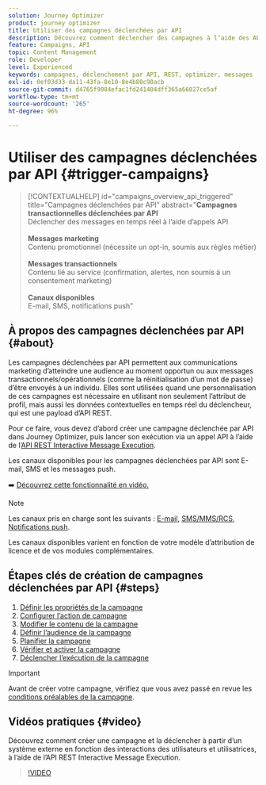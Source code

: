 ```yaml
---
solution: Journey Optimizer
product: journey optimizer
title: Utiliser des campagnes déclenchées par API
description: Découvrez comment déclencher des campagnes à l’aide des API Journey Optimizer.
feature: Campaigns, API
topic: Content Management
role: Developer
level: Experienced
keywords: campagnes, déclenchement par API, REST, optimizer, messages
exl-id: 0ef03d33-da11-43fa-8e10-8e4b80c90acb
source-git-commit: d4765f9084efac1fd241404dff365a66027ce5af
workflow-type: tm+mt
source-wordcount: '265'
ht-degree: 96%

---
```



# Utiliser des campagnes déclenchées par API {#trigger-campaigns}

>[!CONTEXTUALHELP]
>id="campaigns_overview_api_triggered"
>title="Campagnes déclenchées par API"
>abstract="**Campagnes transactionnelles déclenchées par API**<br/> Déclencher des messages en temps réel à l’aide d’appels API <br/><br/>**Messages marketing**<br/> Contenu promotionnel (nécessite un opt-in, soumis aux règles métier)<br/><br/>**Messages transactionnels**<br/> Contenu lié au service (confirmation, alertes, non soumis à un consentement marketing)<br/><br/>**Canaux disponibles**<br/> E-mail, SMS, notifications push"

## À propos des campagnes déclenchées par API {#about}

Les campagnes déclenchées par API permettent aux communications marketing d’atteindre une audience au moment opportun ou aux messages transactionnels/opérationnels (comme la réinitialisation d’un mot de passe) d’être envoyés à un individu. Elles sont utilisées quand une personnalisation de ces campagnes est nécessaire en utilisant non seulement l’attribut de profil, mais aussi les données contextuelles en temps réel du déclencheur, qui est une payload d’API REST.

Pour ce faire, vous devez d’abord créer une campagne déclenchée par API dans Journey Optimizer, puis lancer son exécution via un appel API à l’aide de l’[API REST Interactive Message Execution](https://developer.adobe.com/journey-optimizer-apis/references/messaging/#tag/execution).

Les canaux disponibles pour les campagnes déclenchées par API sont E-mail, SMS et les messages push.

➡️ [Découvrez cette fonctionnalité en vidéo.](#video)


>[!NOTE]
>
>Les canaux pris en charge sont les suivants : [E-mail](../email/get-started-email.md), [SMS/MMS/RCS](../sms/get-started-sms.md), [Notifications push](../push/get-started-push.md).
>
>Les canaux disponibles varient en fonction de votre modèle d’attribution de licence et de vos modules complémentaires.

## Étapes clés de création de campagnes déclenchées par API {#steps}

1. [Définir les propriétés de la campagne](api-triggered-campaign-properties.md)
1. [Configurer l’action de campagne](api-triggered-campaign-action.md)
1. [Modifier le contenu de la campagne](api-triggered-campaign-content.md)
1. [Définir l’audience de la campagne](api-triggered-campaign-audience.md)
1. [Planifier la campagne](api-triggered-campaign-schedule.md)
1. [Vérifier et activer la campagne](review-activate-api-triggered-campaign.md)
1. [Déclencher l’exécution de la campagne](trigger-campaigns.md)

>[!IMPORTANT]
>
>Avant de créer votre campagne, vérifiez que vous avez passé en revue les [conditions préalables de la campagne](../campaigns/get-started-with-campaigns.md#prerequisites).

## Vidéos pratiques {#video}

Découvrez comment créer une campagne et la déclencher à partir d’un système externe en fonction des interactions des utilisateurs et utilisatrices, à l’aide de l’API REST Interactive Message Execution.

>[!VIDEO](https://video.tv.adobe.com/v/3425358?quality=12)
